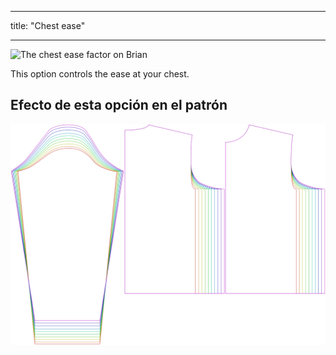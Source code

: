 - - -
title: "Chest ease"
- - -

![The chest ease factor on Brian](./chestease.svg)

This option controls the ease at your chest.

## Efecto de esta opción en el patrón

![This image shows the effect of this option by superimposing several variants that have a different value for this option](brian_chestease_sample.svg "Effect of this option on the pattern")

